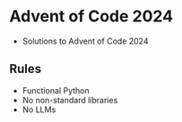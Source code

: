 # Advent of Code 2024

- Solutions to Advent of Code 2024

## Rules

- Functional Python
- No non-standard libraries
- No LLMs

